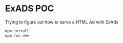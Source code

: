 # ExADS POC

Trying to figure out how to serve a HTML Ad with ExAds

```sh
npm install
npm run dev
```
